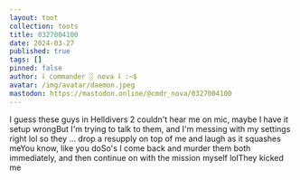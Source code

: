 ```yaml
---
layout: toot
collection: toots
title: 0327004100
date: 2024-03-27
published: true
tags: []
pinned: false
author: ⸸ commander ░ nova ⸸ :~$
avatar: /img/avatar/daemon.jpeg
mastodon: https://mastodon.online/@cmdr_nova/0327004100
---
```


I guess these guys in Helldivers 2 couldn't hear me on mic, maybe I have it setup wrongBut I'm trying to talk to them, and I'm messing with my settings right lol so they ... drop a resupply on top of me and laugh as it squashes meYou know, like you doSo's I come back and murder them both immediately, and then continue on with the mission myself lolThey kicked me
